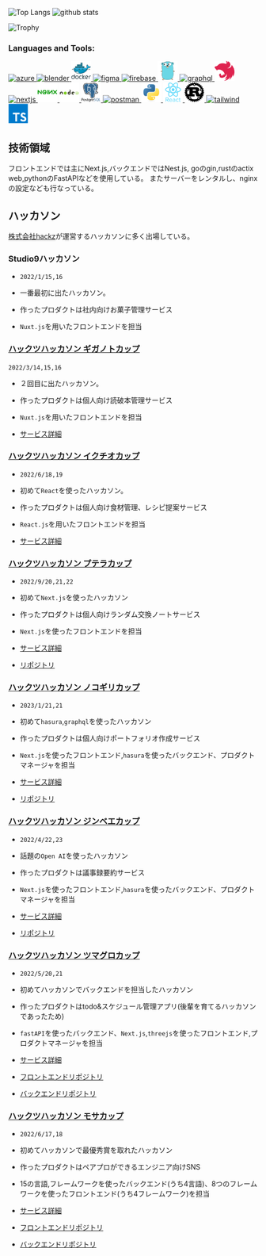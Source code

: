 
<p align="left">
<img alt="Top Langs" height="150px" src="https://github-readme-stats.vercel.app/api/top-langs/?username=tosaken1116&show_icons=true&theme=tokyonight"/>
<img alt="github stats" height="150px" src="https://github-readme-stats.vercel.app/api?username=tosaken1116&show_icons=true&theme=tokyonight"/>
</p>
<img alt="Trophy" height="150px" src="https://github-profile-trophy.vercel.app/?username=tosaken1116&theme=onedark&column=7">


<h3 align="left">Languages and Tools:</h3>
<p align="left"> <a href="https://azure.microsoft.com/en-in/" target="_blank" rel="noreferrer"> <img src="https://www.vectorlogo.zone/logos/microsoft_azure/microsoft_azure-icon.svg" alt="azure" width="40" height="40"/> </a> <a href="https://www.blender.org/" target="_blank" rel="noreferrer"> <img src="https://download.blender.org/branding/community/blender_community_badge_white.svg" alt="blender" width="40" height="40"/> </a> <a href="https://www.docker.com/" target="_blank" rel="noreferrer"> <img src="https://raw.githubusercontent.com/devicons/devicon/master/icons/docker/docker-original-wordmark.svg" alt="docker" width="40" height="40"/> </a> <a href="https://www.figma.com/" target="_blank" rel="noreferrer"> <img src="https://www.vectorlogo.zone/logos/figma/figma-icon.svg" alt="figma" width="40" height="40"/> </a> <a href="https://firebase.google.com/" target="_blank" rel="noreferrer"> <img src="https://www.vectorlogo.zone/logos/firebase/firebase-icon.svg" alt="firebase" width="40" height="40"/> </a> <a href="https://golang.org" target="_blank" rel="noreferrer"> <img src="https://raw.githubusercontent.com/devicons/devicon/master/icons/go/go-original.svg" alt="go" width="40" height="40"/> </a> <a href="https://graphql.org" target="_blank" rel="noreferrer"> <img src="https://www.vectorlogo.zone/logos/graphql/graphql-icon.svg" alt="graphql" width="40" height="40"/> </a> <a href="https://nestjs.com/" target="_blank" rel="noreferrer"> <img src="https://raw.githubusercontent.com/devicons/devicon/master/icons/nestjs/nestjs-plain.svg" alt="nestjs" width="40" height="40"/> </a> <a href="https://nextjs.org/" target="_blank" rel="noreferrer"> <img src="https://cdn.worldvectorlogo.com/logos/nextjs-2.svg" alt="nextjs" width="40" height="40"/> </a> <a href="https://www.nginx.com" target="_blank" rel="noreferrer"> <img src="https://raw.githubusercontent.com/devicons/devicon/master/icons/nginx/nginx-original.svg" alt="nginx" width="40" height="40"/> </a> <a href="https://nodejs.org" target="_blank" rel="noreferrer"> <img src="https://raw.githubusercontent.com/devicons/devicon/master/icons/nodejs/nodejs-original-wordmark.svg" alt="nodejs" width="40" height="40"/> </a> <a href="https://www.postgresql.org" target="_blank" rel="noreferrer"> <img src="https://raw.githubusercontent.com/devicons/devicon/master/icons/postgresql/postgresql-original-wordmark.svg" alt="postgresql" width="40" height="40"/> </a> <a href="https://postman.com" target="_blank" rel="noreferrer"> <img src="https://www.vectorlogo.zone/logos/getpostman/getpostman-icon.svg" alt="postman" width="40" height="40"/> </a> <a href="https://www.python.org" target="_blank" rel="noreferrer"> <img src="https://raw.githubusercontent.com/devicons/devicon/master/icons/python/python-original.svg" alt="python" width="40" height="40"/> </a> <a href="https://reactjs.org/" target="_blank" rel="noreferrer"> <img src="https://raw.githubusercontent.com/devicons/devicon/master/icons/react/react-original-wordmark.svg" alt="react" width="40" height="40"/> </a> <a href="https://www.rust-lang.org" target="_blank" rel="noreferrer"> <img src="https://raw.githubusercontent.com/devicons/devicon/master/icons/rust/rust-plain.svg" alt="rust" width="40" height="40"/> </a> <a href="https://tailwindcss.com/" target="_blank" rel="noreferrer"> <img src="https://www.vectorlogo.zone/logos/tailwindcss/tailwindcss-icon.svg" alt="tailwind" width="40" height="40"/> </a> <a href="https://www.typescriptlang.org/" target="_blank" rel="noreferrer"> <img src="https://raw.githubusercontent.com/devicons/devicon/master/icons/typescript/typescript-original.svg" alt="typescript" width="40" height="40"/> </a> </p>

## 技術領域
フロントエンドでは主にNext.js,バックエンドではNest.js, goのgin,rustのactix web,pythonのFastAPIなどを使用している。
またサーバーをレンタルし、nginxの設定なども行なっている。

## ハッカソン
[株式会社hackz](https://hackz.team/)が運営するハッカソンに多く出場している。


### Studio9ハッカソン
- `2022/1/15,16`

- 一番最初に出たハッカソン。

- 作ったプロダクトは社内向けお菓子管理サービス

- `Nuxt.js`を用いたフロントエンドを担当


### [ハックツハッカソン ギガノトカップ](https://hackz.team/news/78hcB4hAeRHdigP5ECp4AE)
`2022/3/14,15,16`

- ２回目に出たハッカソン。

- 作ったプロダクトは個人向け読破本管理サービス

- `Nuxt.js`を用いたフロントエンドを担当

- [サービス詳細](https://topaz.dev/projects/1861f56c53c14c2237f1)


### [ハックツハッカソン イクチオカップ](https://hackz.team/news/1yoTECRZkQ8LrPcqe1RzSG)
- `2022/6/18,19`

- 初めて`React`を使ったハッカソン。

- 作ったプロダクトは個人向け食材管理、レシピ提案サービス

- `React.js`を用いたフロントエンドを担当

- [サービス詳細](https://topaz.dev/projects/384cd2919527a03ecd19)


### [ハックツハッカソン プテラカップ](https://hackz.team/news/5xyheTcsoVpGLT7D8Tww4R)
- `2022/9/20,21,22`

- 初めて`Next.js`を使ったハッカソン

- 作ったプロダクトは個人向けランダム交換ノートサービス

- `Next.js`を使ったフロントエンドを担当

- [サービス詳細](https://topaz.dev/projects/6d03ed9063a43728c44c)

- [リポジトリ](https://github.com/tosaken1116/PteraCup_Front)

### [ハックツハッカソン ノコギリカップ](https://hackz.team/news/5xyheTcsoVpGLT7D8Tww4R)
- `2023/1/21,21`

- 初めて`hasura`,`graphql`を使ったハッカソン

- 作ったプロダクトは個人向けポートフォリオ作成サービス

- `Next.js`を使ったフロントエンド,`hasura`を使ったバックエンド、プロダクトマネージャを担当

- [サービス詳細](https://topaz.dev/projects/4055f79df93a932b88db)

- [リポジトリ](https://github.com/tosaken1116/nokogiri_cup)


### [ハックツハッカソン ジンベエカップ](https://hackz.team/news/1Wlq1S0W8ur57mrN466hsp)
- `2022/4/22,23`

- 話題の`Open AI`を使ったハッカソン

- 作ったプロダクトは議事録要約サービス

- `Next.js`を使ったフロントエンド,`hasura`を使ったバックエンド、プロダクトマネージャを担当

- [サービス詳細](https://topaz.dev/projects/f8b6b79aef34d0f83889)

- [リポジトリ](https://github.com/tosaken1116/whaleSharkHackathon)

### [ハックツハッカソン ツマグロカップ](https://hackz.team/news/31OK594eEW8you2sGHFr3v)
- `2022/5/20,21`

- 初めてハッカソンでバックエンドを担当したハッカソン

- 作ったプロダクトはtodo&スケジュール管理アプリ(後輩を育てるハッカソンであったため)

- `fastAPI`を使ったバックエンド、`Next.js`,`threejs`を使ったフロントエンド,プロダクトマネージャを担当

- [サービス詳細](https://topaz.dev/projects/2f570f14dec09b4fbf8e)

- [フロントエンドリポジトリ](https://github.com/sea10Wood/tumaguro_frontend)

- [バックエンドリポジトリ](https://github.com/tosaken1116/tumaguro_backend)

### [ハックツハッカソン モサカップ](https://hackz.team/news/3DeUrEbkfJhQA8N7C52Xpe)
- `2022/6/17,18`

- 初めてハッカソンで最優秀賞を取れたハッカソン

- 作ったプロダクトはペアプロができるエンジニア向けSNS

- 15の言語,フレームワークを使ったバックエンド(うち4言語)、8つのフレームワークを使ったフロントエンド(うち4フレームワーク)を担当

- [サービス詳細](https://topaz.dev/projects/18c3de4ee42bcea959e2)

- [フロントエンドリポジトリ](https://github.com/K-Kizuku/mosa-frontend)

- [バックエンドリポジトリ](https://github.com/tosaken1116/MosaBackEnd)
